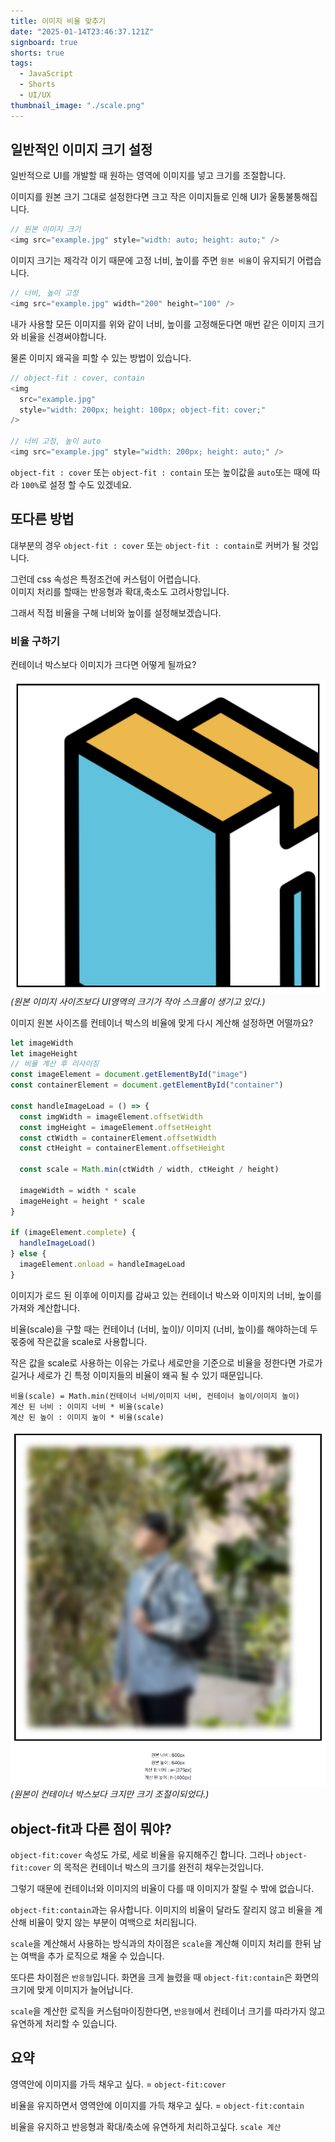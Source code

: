 ```yaml
---
title: 이미지 비율 맞추기
date: "2025-01-14T23:46:37.121Z"
signboard: true
shorts: true
tags:
  - JavaScript
  - Shorts
  - UI/UX
thumbnail_image: "./scale.png"
---
```


## 일반적인 이미지 크기 설정

일반적으로 UI를 개발할 때 원하는 영역에 이미지를 넣고 크기를 조절합니다.

이미지를 원본 크기 그대로 설정한다면 크고 작은 이미지들로 인해 UI가 울퉁불퉁해집니다.

```javascript
// 원본 이미지 크기
<img src="example.jpg" style="width: auto; height: auto;" />
```

이미지 크기는 제각각 이기 때문에 고정 너비, 높이를 주면 `원본 비율`이 유지되기 어렵습니다.

```javascript
// 너비, 높이 고정
<img src="example.jpg" width="200" height="100" />
```

내가 사용할 모든 이미지를 위와 같이 너비, 높이를 고정해둔다면 매번 같은
이미지 크기와 비율을 신경써야합니다.

물론 이미지 왜곡을 피할 수 있는 방법이 있습니다.

```javascript
// object-fit : cover, contain
<img
  src="example.jpg"
  style="width: 200px; height: 100px; object-fit: cover;"
/>

// 너비 고정, 높이 auto
<img src="example.jpg" style="width: 200px; height: auto;" />
```

`object-fit : cover` 또는 `object-fit : contain` 또는 높이값을 `auto`또는 때에 따라 `100%`로 설정 할 수도 있겠네요.

## 또다른 방법

대부분의 경우 `object-fit : cover` 또는 `object-fit : contain`로 커버가 될 것입니다.

그런데 css 속성은 특정조건에 커스텀이 어렵습니다.<br/> 이미지 처리를 할때는
반응형과 확대,축소도 고려사항입니다.

그래서 직접 비율을 구해 너비와 높이를 설정해보겠습니다.

### 비율 구하기

컨테이너 박스보다 이미지가 크다면 어떻게 될까요?

![image](./original-image-size.png)
<span class="img-description">_(원본 이미지 사이즈보다 UI영역의 크기가 작아 스크롤이 생기고 있다.)_</span>

이미지 원본 사이즈를 컨테이너 박스의 비율에 맞게 다시 계산해 설정하면 어떨까요?

```javascript
let imageWidth
let imageHeight
// 비율 계산 후 리사이징
const imageElement = document.getElementById("image")
const containerElement = document.getElementById("container")

const handleImageLoad = () => {
  const imgWidth = imageElement.offsetWidth
  const imgHeight = imageElement.offsetHeight
  const ctWidth = containerElement.offsetWidth
  const ctHeight = containerElement.offsetHeight

  const scale = Math.min(ctWidth / width, ctHeight / height)

  imageWidth = width * scale
  imageHeight = height * scale
}

if (imageElement.complete) {
  handleImageLoad()
} else {
  imageElement.onload = handleImageLoad
}
```

이미지가 로드 된 이후에 이미지를 감싸고 있는 컨테이너 박스와 이미지의 너비, 높이를 가져와 계산합니다.

비율(scale)을 구할 때는 컨테이너 (너비, 높이)/ 이미지 (너비, 높이)를 해야하는데 두 몫중에 작은값을 scale로 사용합니다.

작은 값을 scale로 사용하는 이유는 가로나 세로만을 기준으로 비율을 정한다면
가로가 길거나 세로가 긴 특정 이미지들의 비율이 왜곡 될 수 있기 때문입니다.

`비율(scale) = Math.min(컨테이너 너비/이미지 너비, 컨테이너 높이/이미지 높이)`<br/>
`계산 된 너비 : 이미지 너비 * 비율(scale)`<br/>
`계산 된 높이 : 이미지 높이 * 비율(scale)`

![image](./image-resizing.png)
<span class="img-description">_(원본이 컨테이너 박스보다 크지만 크기 조절이되었다.)_</span>

## object-fit과 다른 점이 뭐야?

`object-fit:cover` 속성도 가로, 세로 비율을 유지해주긴 합니다.
그러나 `object-fit:cover` 의 목적은 컨테이너 박스의 크기를 완전히 채우는것입니다.

그렇기 때문에 컨테이너와 이미지의 비율이 다를 때 이미지가 잘릴 수 밖에 없습니다.

`object-fit:contain`과는 유사합니다. 이미지의 비율이 달라도 잘리지 않고
비율을 계산해 비율이 맞지 않는 부분이 여백으로 처리됩니다.

`scale`을 계산해서 사용하는 방식과의 차이점은 `scale`을 계산해 이미지 처리를 한뒤 남는 여백을 추가 로직으로 채울 수 있습니다.

또다른 차이점은 `반응형`입니다. 화면을 크게 늘렸을 때 `object-fit:contain`은
화면의 크기에 맞게 이미지가 늘어납니다.

`scale`을 계산한 로직을 커스텀마이징한다면, `반응형`에서 컨테이너 크기를 따라가지 않고 유연하게 처리할 수 있습니다.

## 요약

영역안에 이미지를 가득 채우고 싶다. = `object-fit:cover`

비율을 유지하면서 영역안에 이미지를 가득 채우고 싶다. = `object-fit:contain`

비율을 유지하고 반응형과 확대/축소에 유연하게 처리하고싶다. `scale 계산`
